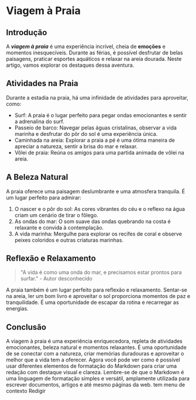 # Viagem à Praia
## Introdução
A _**viagem à praia**_ é uma experiência incrível, cheia de **emoções** e momentos inesquecíveis. Durante as férias, é possível desfrutar de belas paisagens, praticar esportes aquáticos e relaxar na areia dourada. Neste artigo, vamos explorar os destaques dessa aventura.

## Atividades na Praia
Durante a estadia na praia, há uma infinidade de atividades para aproveitar, como:

- Surf: A praia é o lugar perfeito para pegar ondas emocionantes e sentir a adrenalina do surf.
- Passeio de barco: Navegar pelas águas cristalinas, observar a vida marinha e desfrutar do pôr do sol é uma experiência única.
- Caminhada na areia: Explorar a praia a pé é uma ótima maneira de apreciar a natureza, sentir a brisa do mar e relaxar.
- Vôlei de praia: Reúna os amigos para uma partida animada de vôlei na areia.

## A Beleza Natural
A praia oferece uma paisagem deslumbrante e uma atmosfera tranquila. É um lugar perfeito para admirar:

1. O nascer e o pôr do sol: As cores vibrantes do céu e o reflexo na água criam um cenário de tirar o fôlego.
2. As ondas do mar: O som suave das ondas quebrando na costa é relaxante e convida à contemplação.
3. A vida marinha: Mergulhe para explorar os recifes de coral e observe peixes coloridos e outras criaturas marinhas.

## Reflexão e Relaxamento
> "A vida é como uma onda do mar, e precisamos estar prontos para surfar." - Autor desconhecido

A praia também é um lugar perfeito para reflexão e relaxamento. Sentar-se na areia, ler um bom livro e aproveitar o sol proporciona momentos de paz e tranquilidade. É uma oportunidade de escapar da rotina e recarregar as energias.

## Conclusão
A viagem à praia é uma experiência enriquecedora, repleta de atividades emocionantes, beleza natural e momentos relaxantes. É uma oportunidade de se conectar com a natureza, criar memórias duradouras e aproveitar o melhor que a vida tem a oferecer.
Agora você pode ver como é possível usar diferentes elementos de formatação do Markdown para criar uma redação com destaque visual e clareza. Lembre-se de que o Markdown é uma linguagem de formatação simples e versátil, amplamente utilizada para escrever documentos, artigos e até mesmo páginas da web.
tem menu de contexto
Redigir